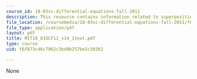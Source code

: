 ```yaml
---
course_id: 18-03sc-differential-equations-fall-2011
description: This resource contains information related to superposition.
file_location: /coursemedia/18-03sc-differential-equations-fall-2011/f6f873c46c7962c3bd0b257be2c303b2_MIT18_03SCF11_s14_1text.pdf
file_type: application/pdf
layout: pdf
title: MIT18_03SCF11_s14_1text.pdf
type: course
uid: f6f873c46c7962c3bd0b257be2c303b2

---
```

None
